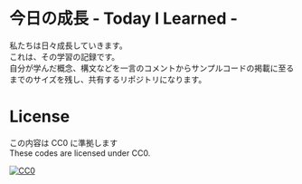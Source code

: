 # 今日の成長 - Today I Learned -

私たちは日々成長していきます。  
これは、その学習の記録です。  
自分が学んだ概念、構文などを一言のコメントからサンプルコードの掲載に至るまでのサイズを残し、共有するリポジトリになります。

# License

この内容は CC0 に準拠します  
These codes are licensed under CC0.

[![CC0](http://i.creativecommons.org/p/zero/1.0/88x31.png "CC0")](http://creativecommons.org/publicdomain/zero/1.0/deed.ja)
